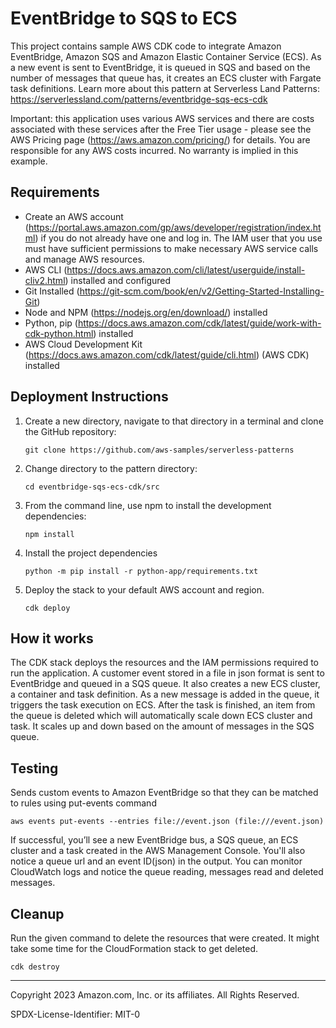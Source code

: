 # EventBridge to SQS to ECS

This project contains sample AWS CDK code to integrate Amazon EventBridge, Amazon SQS and Amazon Elastic Container Service (ECS). As a new event is sent to EventBridge, it is queued in SQS and based on the number of messages that queue has, it creates an ECS cluster with Fargate task definitions. 
Learn more about this pattern at Serverless Land Patterns: https://serverlessland.com/patterns/eventbridge-sqs-ecs-cdk

Important: this application uses various AWS services and there are costs associated with these services after the Free Tier usage - please see the AWS Pricing page (https://aws.amazon.com/pricing/) for details. You are responsible for any AWS costs incurred. No warranty is implied in this example.


## Requirements

* Create an AWS account (https://portal.aws.amazon.com/gp/aws/developer/registration/index.html) if you do not already have one and log in. The IAM user that you use must have sufficient permissions to make necessary AWS service calls and manage AWS resources.
* AWS CLI (https://docs.aws.amazon.com/cli/latest/userguide/install-cliv2.html) installed and configured
* Git Installed (https://git-scm.com/book/en/v2/Getting-Started-Installing-Git)
* Node and NPM (https://nodejs.org/en/download/) installed
* Python, pip (https://docs.aws.amazon.com/cdk/latest/guide/work-with-cdk-python.html) installed
* AWS Cloud Development Kit (https://docs.aws.amazon.com/cdk/latest/guide/cli.html) (AWS CDK) installed

## Deployment Instructions


1. Create a new directory, navigate to that directory in a terminal and clone the GitHub repository:
    ``` 
    git clone https://github.com/aws-samples/serverless-patterns
    ```
2. Change directory to the pattern directory:
    ```
    cd eventbridge-sqs-ecs-cdk/src
    ```
3. From the command line, use npm to install the development dependencies:
    ```
    npm install    
    ```
3. Install the project dependencies
    ```
    python -m pip install -r python-app/requirements.txt
    ```
4. Deploy the stack to your default AWS account and region.
    ```
    cdk deploy
    ```

## How it works

The CDK stack deploys the resources and the IAM permissions required to run the application. A customer event stored in a file in json format is sent to EventBridge and queued in a SQS queue. It also creates a new ECS cluster, a container and task definition. As a new message is added in the queue, it triggers the task execution on ECS. After the task is finished, an item from the queue is deleted which will automatically scale down ECS cluster and task. It scales up and down based on the amount of messages in the SQS queue.

## Testing

Sends custom events to Amazon EventBridge so that they can be matched to rules using put-events command

```
aws events put-events --entries file://event.json (file:///event.json)

```
If successful, you’ll see a new EventBridge bus, a SQS queue, an ECS cluster and a task created in the AWS Management Console. You'll also notice a queue url and an event ID(json) in the output. You can monitor CloudWatch logs and notice the queue reading, messages read and deleted messages. 


## Cleanup
 
Run the given command to delete the resources that were created. It might take some time for the CloudFormation stack to get deleted.

```
cdk destroy
```
----
Copyright 2023 Amazon.com, Inc. or its affiliates. All Rights Reserved.

SPDX-License-Identifier: MIT-0
